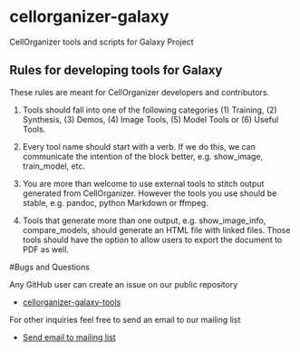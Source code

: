 # cellorganizer-galaxy
CellOrganizer tools and scripts for Galaxy Project

## Rules for developing tools for Galaxy

These rules are meant for CellOrganizer developers and contributors.

1. Tools should fall into one of the following categories (1) Training, (2) Synthesis, (3) Demos, (4) Image Tools, (5) Model Tools or (6) Useful Tools.

2. Every tool name should start with a verb. If we do this, we can communicate the intention of the block better, e.g. show_image, train_model, etc.

3. You are more than welcome to use external tools to stitch output generated from CellOrganizer. However the tools you use should be stable, e.g. pandoc, python Markdown or ffmpeg.

4. Tools that generate more than one output, e.g. show_image_info, compare_models, should generate an HTML file with linked files. Those tools should have the option to allow users to export the document to PDF as well.

#Bugs and Questions

Any GitHub user can create an issue on our public repository

* [cellorganizer-galaxy-tools](https://github.com/icaoberg/cellorganizer-galaxy-tools/)

For other inquiries feel free to send an email to our mailing list

* [Send email to mailing list](mailto:cellorganizer@compbio.cmu.edu)
